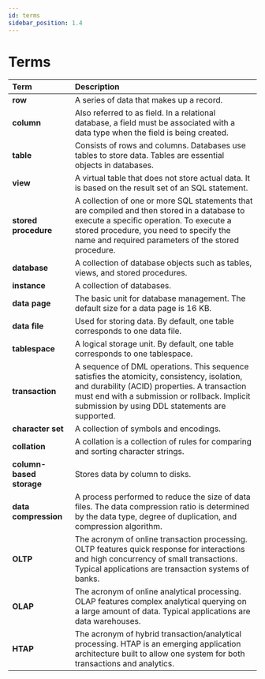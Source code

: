 ```yaml
---
id: terms
sidebar_position: 1.4
---
```


# Terms

| **Term** | **Description** |
| :-- | :-- |
| **row** | A series of data that makes up a record. |
| **column** | Also referred to as field. In a relational database, a field must be associated with a data type when the field is being created. |
| **table** | Consists of rows and columns. Databases use tables to store data. Tables are essential objects in databases. |
| **view** | A virtual table that does not store actual data. It is based on the result set of an SQL statement. |
| **stored procedure** | A collection of one or more SQL statements that are compiled and then stored in a database to execute a specific operation. To execute a stored procedure, you need to specify the name and required parameters of the stored procedure. |
| **database** | A collection of database objects such as tables, views, and stored procedures. |
| **instance** | A collection of databases. |
| **data page** | The basic unit for database management. The default size for a data page is 16 KB. |
| **data file** | Used for storing data. By default, one table corresponds to one data file. |
| **tablespace** | A logical storage unit. By default, one table corresponds to one tablespace. |
| **transaction** | A sequence of DML operations. This sequence satisfies the atomicity, consistency, isolation, and durability (ACID) properties. A transaction must end with a submission or rollback. Implicit submission by using DDL statements are supported. |
| **character set** | A collection of symbols and encodings. |
| **collation** | A collation is a collection of rules for comparing and sorting character strings. |
| **column-based storage** | Stores data by column to disks. |
| **data compression** | A process performed to reduce the size of data files. The data compression ratio is determined by the data type, degree of duplication, and compression algorithm. |
| **OLTP** | The acronym of online transaction processing. OLTP features quick response for interactions and high concurrency of small transactions. Typical applications are transaction systems of banks. |
| **OLAP** | The acronym of online analytical processing. OLAP features complex analytical querying on a large amount of data. Typical applications are data warehouses. |
| **HTAP** | The acronym of hybrid transaction/analytical processing. HTAP is an emerging application architecture built to allow one system for both transactions and analytics. |